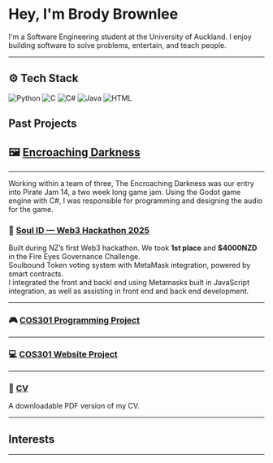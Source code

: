 # Hey, I'm Brody Brownlee

I'm a Software Engineering student at the University of Auckland. I enjoy building software to solve problems, entertain, and teach people.

---

## ⚙️ Tech Stack

<p>
  <img src="https://img.shields.io/badge/Python-3776AB?style=for-the-badge&logo=python&logoColor=white" alt="Python" />
  <img src="https://img.shields.io/badge/C-00599C?style=for-the-badge&logo=c&logoColor=white" 
  alt="C" />
  <img src="https://img.shields.io/badge/C%23-green?style=for-the-badge" 
  alt="C#" />
  <img src="https://img.shields.io/badge/Java-%23d66258?style=flat-square"
  alt="Java" />
  <img src="https://img.shields.io/badge/HTML-%23e34922?style=flat-square&logo=html5&logoColor=white" alt="HTML" />



</p>

## Past Projects

## 🖼️ [Encroaching Darkness]() ##
---
Working within a team of three, The Encroaching Darkness was our entry into Pirate Jam 14, a two week long game jam. Using the Godot game engine with C#, I was responsible for programming and designing the audio for the game.  

### 🪪 [Soul ID — Web3 Hackathon 2025](https://github.com/se-camus/2025-web3-hackathon)  
Built during NZ’s first Web3 hackathon. We took **1st place** and **$4000NZD** in the Fire Eyes Governance Challenge.  
Soulbound Token voting system with MetaMask integration, powered by smart contracts.  
I integrated the front and backl end using Metamasks built in JavaScript integration, as well as assisting in front end and back end development.  

---

### 🎮 [COS301 Programming Project]()  


---

### 💻 [COS301 Website Project]()  


---

### 📄 [CV]()  
A downloadable PDF version of my CV.

---

## Interests

---

<!--
**BrodyBrownlee/BrodyBrownlee** is a ✨ _special_ ✨ repository because its `README.md` (this file) appears on your GitHub profile.

Here are some ideas to get you started:

- 🔭 I’m currently working on ...
- 🌱 I’m currently learning ...
- 👯 I’m looking to collaborate on ...
- 🤔 I’m looking for help with ...
- 💬 Ask me about ...
- 📫 How to reach me: ...
- 😄 Pronouns: ...
- ⚡ Fun fact: ...
-->
